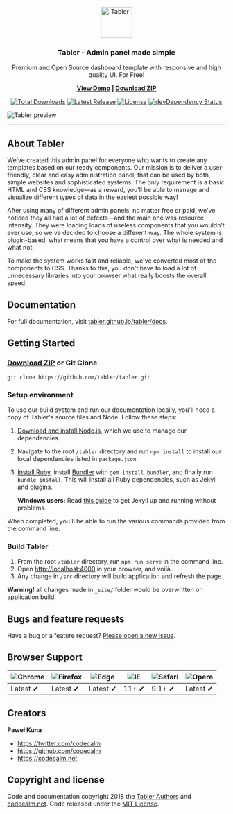 <p align="center">
  <a href="https://tabler.github.io/">
    <img src="https://tabler.github.io/assets/images/logo-default.svg" alt="Tabler" width="72" height="72">
  </a>
</p>

<h3 align="center">Tabler - Admin panel made simple</h3>

<p align="center">
Premium and Open Source dashboard template with responsive and high quality UI. For Free!
</p>

<p align="center">
	<strong>
	  <a href="https://tabler.github.io/demo/">View Demo</a> | <a href="https://github.com/tabler/tabler/archive/master.zip">Download ZIP</a>
	</strong>
</p>

<p align="center">
    <a href="https://www.npmjs.com/package/tabler-ui"><img src="https://img.shields.io/npm/dt/tabler-ui.svg" alt="Total Downloads"></a>
    <a href="https://github.com/tabler/tabler/releases"><img src="https://img.shields.io/npm/v/tabler-ui.svg" alt="Latest Release"></a>
    <a href="https://github.com/tabler/tabler/blob/master/LICENSE"><img src="https://img.shields.io/npm/l/tabler-ui.svg" alt="License"></a>
    <a href="https://david-dm.org/tabler/tabler?type=dev"><img src="https://img.shields.io/david/dev/tabler/tabler.svg" alt="devDependency Status"></a>
</p>



![Tabler preview](https://tabler.github.io/assets/images/dashboard.png)

----------

## About Tabler

We’ve created this admin panel for everyone who wants to create any templates based on our ready components. Our mission is to deliver a user-friendly, clear and easy administration panel, that can be used by both, simple websites and sophisticated systems. The only requirement is a basic HTML and CSS knowledge—as a reward, you'll be able to manage and visualize different types of data in the easiest possible way!

After using many of different admin panels, no matter free or paid, we've noticed they all had a lot of defects—and the main one was resource intensity.
They were loading loads of useless components that you wouldn't ever use, so we've decided to choose a different way. The whole system is plugin-based, what means that you have a control over what is needed and what not.

To make the system works fast and reliable, we've converted most of the components to CSS. Thanks to this, you don't have to load a lot of unnecessary libraries into your browser what really boosts the overall speed.

## Documentation

For full documentation, visit [tabler.github.io/tabler/docs](https://tabler.github.io/tabler/docs/index.html).

## Getting Started

### [Download ZIP](https://github.com/tabler/tabler/archive/dev.zip) or Git Clone

```
git clone https://github.com/tabler/tabler.git
```

### Setup environment

To use our build system and run our documentation locally, you'll need a copy of Tabler's source files and Node. Follow these steps:

1. [Download and install Node.js](https://nodejs.org/download/), which we use to manage our dependencies.
2. Navigate to the root `/tabler` directory and run `npm install` to install our local dependencies listed in `package.json`.
3. [Install Ruby](https://www.ruby-lang.org/en/documentation/installation/), install [Bundler](https://bundler.io/) with `gem install bundler`, and finally run `bundle install`. This will install all Ruby dependencies, such as Jekyll and plugins.
   
   **Windows users:** Read [this guide](https://jekyllrb.com/docs/windows/) to get Jekyll up and running without problems.
  
When completed, you'll be able to run the various commands provided from the command line.

### Build Tabler

1. From the root `/tabler` directory, run `npm run serve` in the command line.
2. Open [http://localhost:4000](http://localhost:4000) in your browser, and voilà.
3. Any change in `/src` directory will build application and refresh the page.

**Warning!** all changes made in `_site/` folder would be overwritten on application build.

## Bugs and feature requests

Have a bug or a feature request? [Please open a new issue](https://github.com/tabler/tabler/issues/new).

## Browser Support

![Chrome](https://raw.github.com/alrra/browser-logos/master/src/chrome/chrome_48x48.png) | ![Firefox](https://raw.github.com/alrra/browser-logos/master/src/firefox/firefox_48x48.png) | ![Edge](https://raw.github.com/alrra/browser-logos/master/src/edge/edge_48x48.png) | ![IE](https://raw.github.com/alrra/browser-logos/master/src/archive/internet-explorer_9-11/internet-explorer_9-11_48x48.png) | ![Safari](https://raw.github.com/alrra/browser-logos/master/src/safari/safari_48x48.png) | ![Opera](https://raw.github.com/alrra/browser-logos/master/src/opera/opera_48x48.png)
--- | --- | --- | --- | --- | --- |
Latest ✔ | Latest ✔ | Latest ✔ | 11+ ✔ | 9.1+ ✔ | Latest ✔ |

## Creators

**Paweł Kuna**

- <https://twitter.com/codecalm>
- <https://github.com/codecalm>
- <https://codecalm.net>

## Copyright and license

Code and documentation copyright 2018 the [Tabler Authors](https://github.com/tabler/tabler/graphs/contributors) and [codecalm.net](https://codecalm.net). Code released under the [MIT License](https://github.com/tabler/tabler/blob/master/LICENSE).
